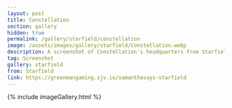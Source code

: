 ```yaml
---
layout: post
title: Constellation
section: gallery
hidden: true
permalink: /gallery/starfield/constellation
image: /assets/images/gallery/starfield/Constellation.webp
description: A screenshot of Constellation's headquarters from Starfield, taken by Samantha Says.
tag: Screenshot
gallery: starfield
from: Starfield
link: https://greenmangaming.sjv.io/samanthasays-starfield
---
```

{% include imageGallery.html %}